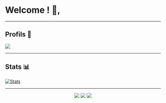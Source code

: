 # Welcome ! 🧡,

---

## Profils 👤

   <img src="https://discord.c99.nl/widget/theme-2/981252821779361802.png">   
   
---

## Stats 📊

[![Stats](https://github-readme-stats.vercel.app/api/top-langs/?username=Kabyle433&theme=dark)]()

---

<p align="center">
  <img src="https://img.shields.io/github/followers/Kabyle433?style=social">
  <img src="https://img.shields.io/github/stars/Kabyle433?style=social">
  <img src="https://komarev.com/ghpvc/?username=Kabyle433&color=blue"> </p>
